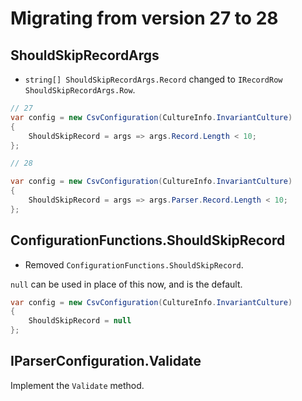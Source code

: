 ﻿# Migrating from version 27 to 28

## ShouldSkipRecordArgs

- `string[] ShouldSkipRecordArgs.Record` changed to `IRecordRow ShouldSkipRecordArgs.Row`.

```cs
// 27
var config = new CsvConfiguration(CultureInfo.InvariantCulture)
{
	ShouldSkipRecord = args => args.Record.Length < 10;
};

// 28

var config = new CsvConfiguration(CultureInfo.InvariantCulture)
{
	ShouldSkipRecord = args => args.Parser.Record.Length < 10;
};
```

## ConfigurationFunctions.ShouldSkipRecord

- Removed `ConfigurationFunctions.ShouldSkipRecord`.

`null` can be used in place of this now, and is the default.

```cs
var config = new CsvConfiguration(CultureInfo.InvariantCulture)
{
	ShouldSkipRecord = null
};
```


## IParserConfiguration.Validate

Implement the `Validate` method.
